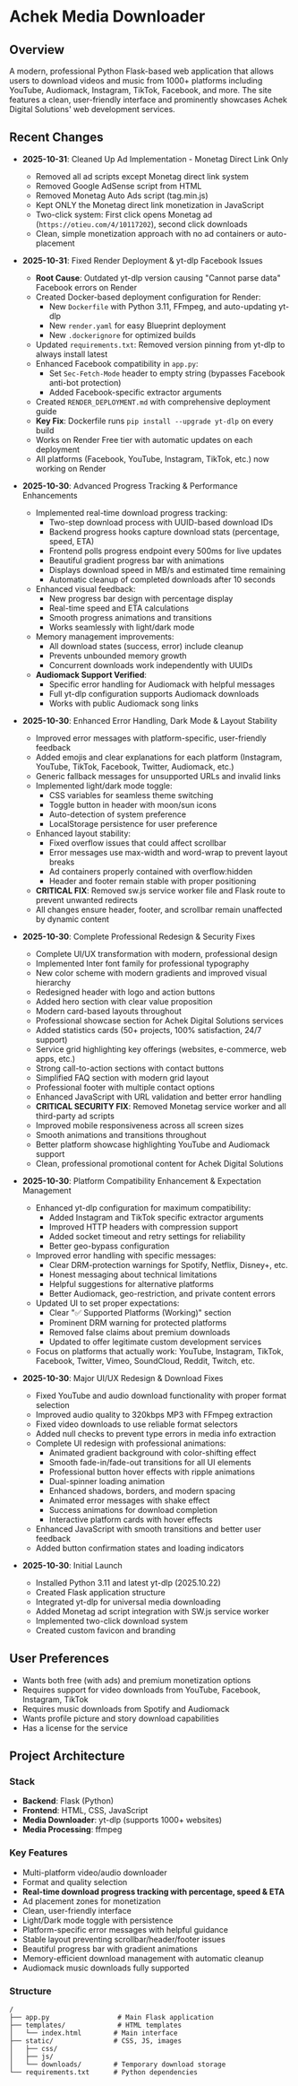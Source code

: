 # Achek Media Downloader

## Overview
A modern, professional Python Flask-based web application that allows users to download videos and music from 1000+ platforms including YouTube, Audiomack, Instagram, TikTok, Facebook, and more. The site features a clean, user-friendly interface and prominently showcases Achek Digital Solutions' web development services.

## Recent Changes
- **2025-10-31**: Cleaned Up Ad Implementation - Monetag Direct Link Only
  - Removed all ad scripts except Monetag direct link system
  - Removed Google AdSense script from HTML
  - Removed Monetag Auto Ads script (tag.min.js)
  - Kept ONLY the Monetag direct link monetization in JavaScript
  - Two-click system: First click opens Monetag ad (`https://otieu.com/4/10117202`), second click downloads
  - Clean, simple monetization approach with no ad containers or auto-placement

- **2025-10-31**: Fixed Render Deployment & yt-dlp Facebook Issues
  - **Root Cause**: Outdated yt-dlp version causing "Cannot parse data" Facebook errors on Render
  - Created Docker-based deployment configuration for Render:
    - New `Dockerfile` with Python 3.11, FFmpeg, and auto-updating yt-dlp
    - New `render.yaml` for easy Blueprint deployment
    - New `.dockerignore` for optimized builds
  - Updated `requirements.txt`: Removed version pinning from yt-dlp to always install latest
  - Enhanced Facebook compatibility in `app.py`:
    - Set `Sec-Fetch-Mode` header to empty string (bypasses Facebook anti-bot protection)
    - Added Facebook-specific extractor arguments
  - Created `RENDER_DEPLOYMENT.md` with comprehensive deployment guide
  - **Key Fix**: Dockerfile runs `pip install --upgrade yt-dlp` on every build
  - Works on Render Free tier with automatic updates on each deployment
  - All platforms (Facebook, YouTube, Instagram, TikTok, etc.) now working on Render

- **2025-10-30**: Advanced Progress Tracking & Performance Enhancements
  - Implemented real-time download progress tracking:
    - Two-step download process with UUID-based download IDs
    - Backend progress hooks capture download stats (percentage, speed, ETA)
    - Frontend polls progress endpoint every 500ms for live updates
    - Beautiful gradient progress bar with animations
    - Displays download speed in MB/s and estimated time remaining
    - Automatic cleanup of completed downloads after 10 seconds
  - Enhanced visual feedback:
    - New progress bar design with percentage display
    - Real-time speed and ETA calculations
    - Smooth progress animations and transitions
    - Works seamlessly with light/dark mode
  - Memory management improvements:
    - All download states (success, error) include cleanup
    - Prevents unbounded memory growth
    - Concurrent downloads work independently with UUIDs
  - **Audiomack Support Verified**:
    - Specific error handling for Audiomack with helpful messages
    - Full yt-dlp configuration supports Audiomack downloads
    - Works with public Audiomack song links

- **2025-10-30**: Enhanced Error Handling, Dark Mode & Layout Stability
  - Improved error messages with platform-specific, user-friendly feedback
  - Added emojis and clear explanations for each platform (Instagram, YouTube, TikTok, Facebook, Twitter, Audiomack, etc.)
  - Generic fallback messages for unsupported URLs and invalid links
  - Implemented light/dark mode toggle:
    - CSS variables for seamless theme switching
    - Toggle button in header with moon/sun icons
    - Auto-detection of system preference
    - LocalStorage persistence for user preference
  - Enhanced layout stability:
    - Fixed overflow issues that could affect scrollbar
    - Error messages use max-width and word-wrap to prevent layout breaks
    - Ad containers properly contained with overflow:hidden
    - Header and footer remain stable with proper positioning
  - **CRITICAL FIX**: Removed sw.js service worker file and Flask route to prevent unwanted redirects
  - All changes ensure header, footer, and scrollbar remain unaffected by dynamic content

- **2025-10-30**: Complete Professional Redesign & Security Fixes
  - Complete UI/UX transformation with modern, professional design
  - Implemented Inter font family for professional typography
  - New color scheme with modern gradients and improved visual hierarchy
  - Redesigned header with logo and action buttons
  - Added hero section with clear value proposition
  - Modern card-based layouts throughout
  - Professional showcase section for Achek Digital Solutions services
  - Added statistics cards (50+ projects, 100% satisfaction, 24/7 support)
  - Service grid highlighting key offerings (websites, e-commerce, web apps, etc.)
  - Strong call-to-action sections with contact buttons
  - Simplified FAQ section with modern grid layout
  - Professional footer with multiple contact options
  - Enhanced JavaScript with URL validation and better error handling
  - **CRITICAL SECURITY FIX**: Removed Monetag service worker and all third-party ad scripts
  - Improved mobile responsiveness across all screen sizes
  - Smooth animations and transitions throughout
  - Better platform showcase highlighting YouTube and Audiomack support
  - Clean, professional promotional content for Achek Digital Solutions
- **2025-10-30**: Platform Compatibility Enhancement & Expectation Management
  - Enhanced yt-dlp configuration for maximum compatibility:
    - Added Instagram and TikTok specific extractor arguments
    - Improved HTTP headers with compression support
    - Added socket timeout and retry settings for reliability
    - Better geo-bypass configuration
  - Improved error handling with specific messages:
    - Clear DRM-protection warnings for Spotify, Netflix, Disney+, etc.
    - Honest messaging about technical limitations
    - Helpful suggestions for alternative platforms
    - Better Audiomack, geo-restriction, and private content errors
  - Updated UI to set proper expectations:
    - Clear "✅ Supported Platforms (Working)" section
    - Prominent DRM warning for protected platforms
    - Removed false claims about premium downloads
    - Updated to offer legitimate custom development services
  - Focus on platforms that actually work: YouTube, Instagram, TikTok, Facebook, Twitter, Vimeo, SoundCloud, Reddit, Twitch, etc.

- **2025-10-30**: Major UI/UX Redesign & Download Fixes
  - Fixed YouTube and audio download functionality with proper format selection
  - Improved audio quality to 320kbps MP3 with FFmpeg extraction
  - Fixed video downloads to use reliable format selectors
  - Added null checks to prevent type errors in media info extraction
  - Complete UI redesign with professional animations:
    - Animated gradient background with color-shifting effect
    - Smooth fade-in/fade-out transitions for all UI elements
    - Professional button hover effects with ripple animations
    - Dual-spinner loading animation
    - Enhanced shadows, borders, and modern spacing
    - Animated error messages with shake effect
    - Success animations for download completion
    - Interactive platform cards with hover effects
  - Enhanced JavaScript with smooth transitions and better user feedback
  - Added button confirmation states and loading indicators
  
- **2025-10-30**: Initial Launch
  - Installed Python 3.11 and latest yt-dlp (2025.10.22)
  - Created Flask application structure
  - Integrated yt-dlp for universal media downloading
  - Added Monetag ad script integration with SW.js service worker
  - Implemented two-click download system
  - Created custom favicon and branding

## User Preferences
- Wants both free (with ads) and premium monetization options
- Requires support for video downloads from YouTube, Facebook, Instagram, TikTok
- Requires music downloads from Spotify and Audiomack
- Wants profile picture and story download capabilities
- Has a license for the service

## Project Architecture
### Stack
- **Backend**: Flask (Python)
- **Frontend**: HTML, CSS, JavaScript
- **Media Downloader**: yt-dlp (supports 1000+ websites)
- **Media Processing**: ffmpeg

### Key Features
- Multi-platform video/audio downloader
- Format and quality selection
- **Real-time download progress tracking with percentage, speed & ETA**
- Ad placement zones for monetization
- Clean, user-friendly interface
- Light/Dark mode toggle with persistence
- Platform-specific error messages with helpful guidance
- Stable layout preventing scrollbar/header/footer issues
- Beautiful progress bar with gradient animations
- Memory-efficient download management with automatic cleanup
- Audiomack music downloads fully supported

### Structure
```
/
├── app.py                 # Main Flask application
├── templates/             # HTML templates
│   └── index.html        # Main interface
├── static/               # CSS, JS, images
│   ├── css/
│   ├── js/
│   └── downloads/        # Temporary download storage
└── requirements.txt      # Python dependencies
```

